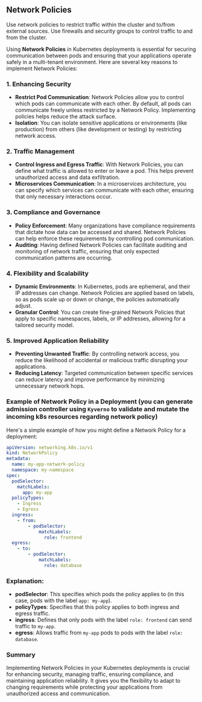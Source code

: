 ## Network Policies
Use network policies to restrict traffic within the cluster and to/from external sources. Use firewalls and security groups to control traffic to and from the cluster.<br/>

Using **Network Policies** in Kubernetes deployments is essential for securing communication between pods and ensuring that your applications operate safely in a multi-tenant environment. Here are several key reasons to implement Network Policies:

### 1. **Enhancing Security**
- **Restrict Pod Communication**: Network Policies allow you to control which pods can communicate with each other. By default, all pods can communicate freely unless restricted by a Network Policy. Implementing policies helps reduce the attack surface.
- **Isolation**: You can isolate sensitive applications or environments (like production) from others (like development or testing) by restricting network access.

### 2. **Traffic Management**
- **Control Ingress and Egress Traffic**: With Network Policies, you can define what traffic is allowed to enter or leave a pod. This helps prevent unauthorized access and data exfiltration.
- **Microservices Communication**: In a microservices architecture, you can specify which services can communicate with each other, ensuring that only necessary interactions occur.

### 3. **Compliance and Governance**
- **Policy Enforcement**: Many organizations have compliance requirements that dictate how data can be accessed and shared. Network Policies can help enforce these requirements by controlling pod communication.
- **Auditing**: Having defined Network Policies can facilitate auditing and monitoring of network traffic, ensuring that only expected communication patterns are occurring.

### 4. **Flexibility and Scalability**
- **Dynamic Environments**: In Kubernetes, pods are ephemeral, and their IP addresses can change. Network Policies are applied based on labels, so as pods scale up or down or change, the policies automatically adjust.
- **Granular Control**: You can create fine-grained Network Policies that apply to specific namespaces, labels, or IP addresses, allowing for a tailored security model.

### 5. **Improved Application Reliability**
- **Preventing Unwanted Traffic**: By controlling network access, you reduce the likelihood of accidental or malicious traffic disrupting your applications.
- **Reducing Latency**: Targeted communication between specific services can reduce latency and improve performance by minimizing unnecessary network hops.

### Example of Network Policy in a Deployment (you can generate admission controller using `Kyverno` to validate and mutate the incoming k8s resources regarding network policy)

Here's a simple example of how you might define a Network Policy for a deployment:

```yaml
apiVersion: networking.k8s.io/v1
kind: NetworkPolicy
metadata:
  name: my-app-network-policy
  namespace: my-namespace
spec:
  podSelector:
    matchLabels:
      app: my-app
  policyTypes:
    - Ingress
    - Egress
  ingress:
    - from:
        - podSelector:
            matchLabels:
              role: frontend
  egress:
    - to:
        - podSelector:
            matchLabels:
              role: database
```

### Explanation:
- **podSelector**: This specifies which pods the policy applies to (in this case, pods with the label `app: my-app`).
- **policyTypes**: Specifies that this policy applies to both ingress and egress traffic.
- **ingress**: Defines that only pods with the label `role: frontend` can send traffic to `my-app`.
- **egress**: Allows traffic from `my-app` pods to pods with the label `role: database`.

### Summary

Implementing Network Policies in your Kubernetes deployments is crucial for enhancing security, managing traffic, ensuring compliance, and maintaining application reliability. It gives you the flexibility to adapt to changing requirements while protecting your applications from unauthorized access and communication.
